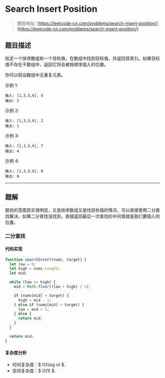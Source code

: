 # Search Insert Position

> 题目地址: [https://leetcode-cn.com/problems/search-insert-position/](https://leetcode-cn.com/problems/search-insert-position/)

## 题目描述

给定一个排序数组和一个目标值，在数组中找到目标值，并返回其索引。如果目标值不存在于数组中，返回它将会被按顺序插入的位置。

你可以假设数组中无重复元素。

示例 1:

```
输入: [1,3,5,6], 5
输出: 2
```

示例 2:

```
输入: [1,3,5,6], 2
输出: 1
```

示例 3:

```
输入: [1,3,5,6], 7
输出: 4
```

示例 4:

```
输入: [1,3,5,6], 0
输出: 0
```

------

## 题解

题目的意图其实很明显，又是排序数组又是找目标值的情况，可以直接使用二分查找解决，如果二分查找没找到，直接返回最后一次查找的中间值就是我们要插入的位置。

### 二分查找

#### 代码实现

```js
function searchInsert(nums, target) {
  let low = 0;
  let high = nums.length;
  let mid;

  while (low <= high) {
    mid = Math.floor((low + high) / 2);

    if (nums[mid] > target) {
      high = mid - 1;
    } else if (nums[mid] < target) {
      low = mid + 1;
    } else {
      return mid;
    }
  }

  return mid;
}
```

#### 复杂度分析

* 时间复杂度：$ O(\log n) $.
* 空间复杂度：$ O(1) $.
